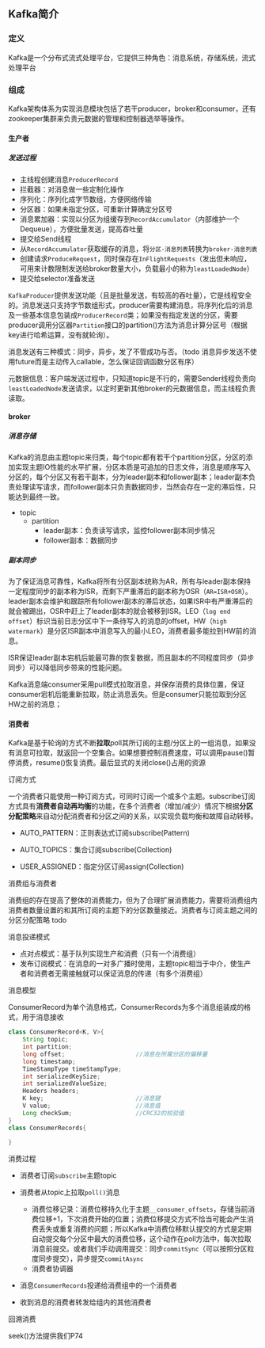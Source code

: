 ## Kafka简介

### 定义

Kafka是一个分布式流式处理平台，它提供三种角色：消息系统，存储系统，流式处理平台

### 组成

Kafka架构体系为实现消息模块包括了若干producer，broker和consumer，还有zookeeper集群来负责元数据的管理和控制器选举等操作。

#### 生产者

##### 发送过程

- 主线程创建消息`ProducerRecord`
- 拦截器：对消息做一些定制化操作
- 序列化：序列化成字节数组，方便网络传输
- 分区器：如果未指定分区，可重新计算确定分区号
- 消息累加器：实现以分区为组缓存到`RecordAccumulator`（内部维护一个Dequeue），方便批量发送，提高吞吐量
- 提交给Send线程
- 从`RecordAccumulator`获取缓存的消息，将`分区-消息列表`转换为`broker-消息列表`
- 创建请求`ProduceRequest`，同时保存在`InFlightRequests`（发出但未响应，可用来计数限制发送给broker数量大小，负载最小的称为`leastLoadedNode`）
- 提交给selector准备发送

`KafkaProducer`提供发送功能（且是批量发送，有较高的吞吐量），它是线程安全的。消息发送只支持字节数组形式，producer需要构建消息，将序列化后的消息及一些基本信息包装成`ProducerRecord`类；如果没有指定发送的分区，需要producer调用分区器`Partition`接口的partition()方法为消息计算分区号（根据key进行哈希运算，没有就轮询）。

消息发送有三种模式：同步，异步，发了不管成功与否。（todo 消息异步发送不使用future而是主动传入callable，怎么保证回调函数分区有序）

元数据信息：客户端发送过程中，只知道topic是不行的，需要Sender线程负责向`leastLoadedNode`发送请求，以定时更新其他broker的元数据信息，而主线程负责读取。

#### broker

##### 消息存储

Kafka的消息由主题topic来归类，每个topic都有若干个partition分区，分区的添加实现主题IO性能的水平扩展，分区本质是可追加的日志文件，消息是顺序写入分区的，每个分区又有若干副本，分为leader副本和follower副本；leader副本负责处理读写请求，而follower副本只负责数据同步，当然会存在一定的滞后性，只能达到最终一致。

- topic
  - partition
    - leader副本：负责读写请求，监控follower副本同步情况
    - follower副本：数据同步

##### 副本同步

为了保证消息可靠性，Kafka将所有分区副本统称为AR，所有与leader副本保持一定程度同步的副本称为ISR，而剩下严重滞后的副本称为OSR（`AR=ISR+OSR`）。leader副本会维护和跟踪所有follower副本的滞后状态，如果ISR中有严重滞后的就会被踢出，OSR中赶上了leader副本的就会被移到ISR。LEO（`log end offset`）标识当前日志分区中下一条待写入的消息的offset，HW（`high` `watermark`）是分区ISR副本中消息写入的最小LEO，消费者最多能拉到HW前的消息。

ISR保证leader副本宕机后能最可靠的恢复数据，而且副本的不同程度同步（异步同步）可以降低同步带来的性能问题。

Kafka消息端consumer采用pull模式拉取消息，并保存消费的具体位置，保证consumer宕机后能重新拉取，防止消息丢失。但是consumer只能拉取到分区HW之前的消息；

#### 消费者

Kafka是基于轮询的方式不断**拉取**poll其所订阅的主题/分区上的一组消息，如果没有消息可拉取，就返回一个空集合。如果想要控制消费速度，可以调用pause()暂停消费，resume()恢复消费。最后显式的关闭close()占用的资源

订阅方式

一个消费者只能使用一种订阅方式，可同时订阅一个或多个主题。subscribe订阅方式具有**消费者自动再均衡**的功能，在多个消费者（增加/减少）情况下根据**分区分配策略**来自动分配消费者和分区之间的关系，以实现负载均衡和故障自动转移。

- AUTO_PATTERN：正则表达式订阅subscribe(Pattern)

- AUTO_TOPICS：集合订阅subscribe(Collection)

- USER_ASSIGNED：指定分区订阅assign(Collection)

消费组与消费者

消费组的存在提高了整体的消费能力，但为了合理扩展消费能力，需要将消费组内消费者数量设置的和其所订阅的主题下的分区数量接近。消费者与订阅主题之间的分区分配策略 todo

消息投递模式

- 点对点模式：基于队列实现生产和消费（只有一个消费组）
- 发布订阅模式：在消息的一对多广播时使用，主题topic相当于中介，使生产者和消费者无需接触就可以保证消息的传递（有多个消费组）

消息模型

ConsumerRecord为单个消息格式，ConsumerRecords为多个消息组装成的格式，用于消息接收

```java
class ConsumerRecord<K, V>{
    String topic;
    int partition;
    long offset;					//消息在所属分区的偏移量
    long timestamp;
    TimeStampType timeStampType;
    int serializedKeySize;
    int serializedValueSize;
    Headers headers;
    K key;							//消息键
    V value;						//消息值
    Long checkSum;					//CRC32的校验值
}
class ConsumerRecords{
    
}
```

消费过程

- 消费者订阅`subscribe`主题topic

- 消费者从topic上拉取`poll()`消息
  - 消费位移记录：消费位移持久化于主题`__consumer_offsets`，存储当前消费位移+1，下次消费开始的位置；消费位移提交方式不恰当可能会产生消费丢失或重复消费的问题；所以Kafka中消费位移默认提交的方式是定期自动提交每个分区中最大的消费位移，这个动作在poll方法中，每次拉取消息前提交。或者我们手动调用提交：同步`commitSync`（可以按照分区粒度同步提交），异步提交`commitAsync`
  - 消费者协调器
- 消息`ConsumerRecords`投递给消费组中的一个消费者

- 收到消息的消费者转发给组内的其他消费者

回溯消费

seek()方法提供我们P74



